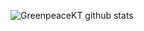 ![GreenpeaceKT github stats](https://github-readme-stats.vercel.app/api?username=GreenpeaceKT&count_private=true&show_icons=true)

